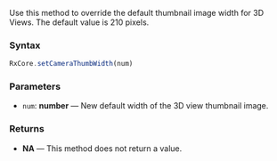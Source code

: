 Use this method to override the default thumbnail image width for 3D Views. The default value is 210 pixels.

### Syntax

```typescript
RxCore.setCameraThumbWidth(num)
```

### Parameters

- `num`: **number** — New default width of the 3D view thumbnail image.

### Returns

- **NA** — This method does not return a value.